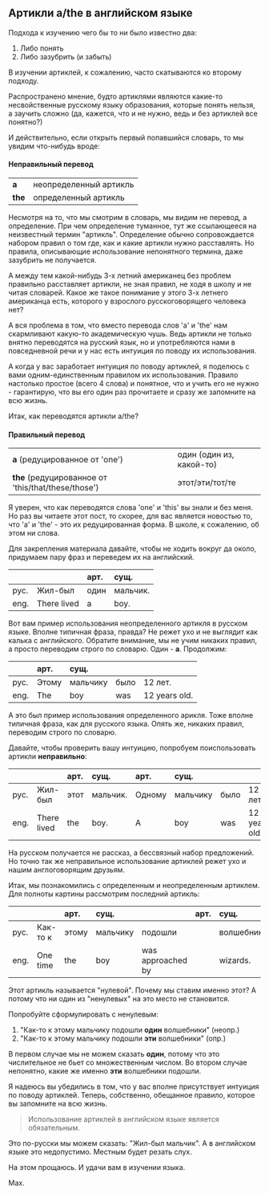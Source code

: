 ## Артикли a/the в английском языке

Подхода к изучению чего бы то ни было известно два:
1. Либо понять
2. Либо зазубрить (и забыть)

В изучении артиклей, к сожалению, часто скатываются ко второму подходу.

Распространено мнение, будто артиклями являются какие-то несвойственные русскому языку образования,
которые понять нельзя, а заучить сложно (да, кажется, что и не нужно, ведь и без артиклей все понятно?)

И действительно, если открыть первый попавшийся словарь, то мы увидим что-нибудь вроде:


#### Неправильный перевод

|         |                        |
| :--     | :----                  |
| **a**   | неопределенный артикль |
| **the** | определенный артикль   |

Несмотря на то, что мы смотрим в словарь, мы видим не перевод, а определение. При чем определение туманное,
тут же ссылающееся на неизвестный термин "артикль". Определение обычно сопровождается набором правил о том где,
как и какие артикли нужно расставлять. Но правила, описывающие использование непонятного термина, даже зазубрить
не получается.

А между тем какой-нибудь 3-х летний американец без проблем правильно расставляет артикли, не зная правил, не ходя
в школу и не читая словарей. Какое же такое понимание у этого 3-х летнего американца есть, которого у взрослого
русскоговорящего человека нет?

А вся проблема в том, что вместо перевода слов 'a' и 'the' нам скармливают какую-то академическую чушь. Ведь
артикли не только внятно переводятся на русский язык, но и употребляются нами в повседневной речи и у нас есть
интуиция по поводу их использования.

А когда у вас заработает интуиция по поводу артиклей, я поделюсь с вами одним-единственным правилом их использования.
Правило настолько простое (всего 4 слова) и понятное, что и учить его не нужно - гарантирую, что вы его один раз
прочитаете и сразу же запомните на всю жизнь.

Итак, как переводятся артикли a/the?

#### Правильный перевод

|                                                     |                          |
| :--                                                 | :----                    |
| **a** (редуцированное от 'one')                     | один (один из, какой-то) |
| **the** (редуцированное от 'this/that/these/those') | этот/эти/тот/те          |

Я уверен, что как переводятся слова 'one' и 'this' вы знали и без меня. Но раз вы читаете этот пост, то скорее,
для вас является новостью то, что 'a' и 'the' - это их редуцированная форма. В школе, к сожалению, об этом
ни слова.

Для закрепления материала давайте, чтобы не ходить вокруг да около, придумаем пару фраз и переведем их на английский.

|      |             | арт. | сущ.    |
| :--- | :---------- | :--- | :---    |
| рус. | Жил-был     | один | мальчик.|
| eng. | There lived | a    | boy.    |

Вот вам пример использования неопределенного артикля в русском языке. Вполне типичная фраза, правда?
Не режет ухо и не выглядит как калька с английского. Обратите внимание, мы не учим никаких правил, а
просто переводим строго по словарю. Один - **a**. Продолжим:

|      | арт.  | сущ.     |      |              |
| :--- | :---- | :------- | :--- | :----------- |
| рус. | Этому | мальчику | было | 12 лет.      |
| eng. | The   | boy      | was  | 12 years old.|

А это был пример использования определенного арикля. Тоже вполне типичная фраза, как для русского языка.
Опять же, никаких правил, переводим строго по словарю.

Давайте, чтобы проверить вашу интуицию, попробуем поиспользовать артикли **неправильно**:

|      |             | арт. | сущ.     | арт.   | сущ.     |      |              |
| :--- | :---------- | :--- | :------- | :----- | :------- | :--- | :----------- |
| рус. | Жил-был     | этот | мальчик. | Одному | мальчику | было | 12 лет.      |
| eng. | There lived | the  | boy.     | A      | boy      | was  | 12 years old.|

На русском получается не рассказ, а бессвязный набор предложений. Но точно так же неправильное использование
артиклей режет ухо и нашим англоговорящим друзьям.

Итак, мы познакомились с определенным и неопределенным артиклем. Для полноты картины рассмотрим последний артикль:

|      |          | арт.  | сущ.     |                   | арт. | сущ.       |
| :--- | :------- | :---- | :------- | :---------------- | :--- | :--------  |
| рус. | Как-то к | этому | мальчику | подошли           |      | волшебники.|
| eng. | One time | the   | boy      | was approached by |      | wizards.   |

Этот артикль называется "нулевой". Почему мы ставим именно этот? А потому что ни один из "ненулевых" на это место
не становится.

Попробуйте сформулировать с ненулевым:
1. "Как-то к этому мальчику подошли **один** волшебники" (неопр.)
2. "Как-то к этому мальчику подошли **эти** волшебники" (опр.)

В первом случае мы не можем сказать **один**, потому что это числительное не бьет со множественным числом.
Во втором случае непонятно, какие же именно **эти** волшебники подошли.


Я надеюсь вы убедились в том, что у вас вполне присутствует интуиция по поводу артиклей. Теперь, собственно,
обещанное правило, которое вы запомните на всю жизнь.

> Использование артиклей в английском языке является обязательным.

Это по-русски мы можем сказать: "Жил-был мальчик". А в английском языке это недопустимо. Местным будет резать слух.

На этом прощаюсь. И удачи вам в изучении языка.

Max.